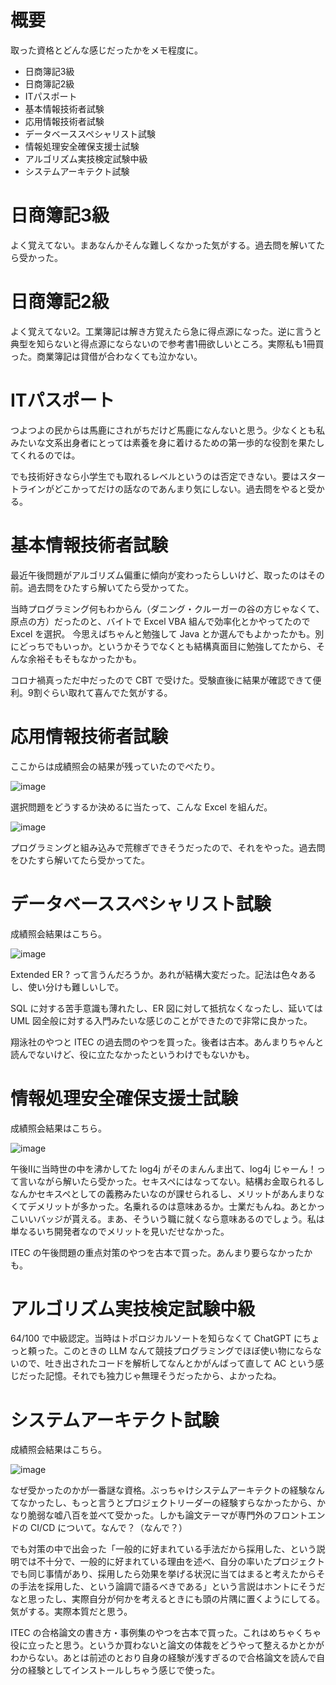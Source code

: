 # 概要

取った資格とどんな感じだったかをメモ程度に。
- 日商簿記3級
- 日商簿記2級
- ITパスポート
- 基本情報技術者試験
- 応用情報技術者試験
- データベーススペシャリスト試験
- 情報処理安全確保支援士試験
- アルゴリズム実技検定試験中級
- システムアーキテクト試験

# 日商簿記3級

よく覚えてない。まあなんかそんな難しくなかった気がする。過去問を解いてたら受かった。

# 日商簿記2級

よく覚えてない2。工業簿記は解き方覚えたら急に得点源になった。逆に言うと典型を知らないと得点源にならないので参考書1冊欲しいところ。実際私も1冊買った。商業簿記は貸借が合わなくても泣かない。

# ITパスポート

つよつよの民からは馬鹿にされがちだけど馬鹿になんないと思う。少なくとも私みたいな文系出身者にとっては素養を身に着けるための第一歩的な役割を果たしてくれるのでは。

でも技術好きなら小学生でも取れるレベルというのは否定できない。要はスタートラインがどこかってだけの話なのであんまり気にしない。過去問をやると受かる。

# 基本情報技術者試験

最近午後問題がアルゴリズム偏重に傾向が変わったらしいけど、取ったのはその前。過去問をひたすら解いてたら受かってた。

当時プログラミング何もわからん（ダニング・クルーガーの谷の方じゃなくて、原点の方）だったのと、バイトで Excel VBA 組んで効率化とかやってたので Excel を選択。
今思えばちゃんと勉強して Java とか選んでもよかったかも。別にどっちでもいっか。というかそうでなくとも結構真面目に勉強してたから、そんな余裕そもそもなかったかも。

コロナ禍真っただ中だったので CBT で受けた。受験直後に結果が確認できて便利。9割ぐらい取れて喜んでた気がする。

# 応用情報技術者試験

ここからは成績照会の結果が残っていたのでぺたり。

![image](https://github.com/cyan515/blogs/assets/81094959/91db5c74-765a-4d96-bb72-156e7228beda)

選択問題をどうするか決めるに当たって、こんな Excel を組んだ。

![image](https://github.com/cyan515/blogs/assets/81094959/ac52c540-5fba-474c-90ce-a0992483477f)

プログラミングと組み込みで荒稼ぎできそうだったので、それをやった。過去問をひたすら解いてたら受かってた。

# データベーススペシャリスト試験

成績照会結果はこちら。

![image](https://github.com/cyan515/blogs/assets/81094959/f21f3574-1ca8-4f7a-846d-9d74a41b9e82)

Extended ER ? って言うんだろうか。あれが結構大変だった。記法は色々あるし、使い分けも難しいしで。

SQL に対する苦手意識も薄れたし、ER 図に対して抵抗なくなったし、延いては UML 図全般に対する入門みたいな感じのことができたので非常に良かった。

翔泳社のやつと ITEC の過去問のやつを買った。後者は古本。あんまりちゃんと読んでないけど、役に立たなかったというわけでもないかも。

# 情報処理安全確保支援士試験

成績照会結果はこちら。

![image](https://github.com/cyan515/blogs/assets/81094959/88d2ee47-14c2-4e0a-a20d-b99235f254da)

午後Ⅱに当時世の中を沸かしてた log4j がそのまんんま出て、log4j じゃーん！って言いながら解いたら受かった。セキスペにはなってない。結構お金取られるしなんかセキスペとしての義務みたいなのが課せられるし、メリットがあんまりなくてデメリットが多かった。名乗れるのは意味あるか。士業だもんね。あとかっこいいバッジが貰える。まあ、そういう職に就くなら意味あるのでしょう。私は単なるいち開発者なのでメリットを見いだせなかった。

ITEC の午後問題の重点対策のやつを古本で買った。あんまり要らなかったかも。

# アルゴリズム実技検定試験中級

64/100 で中級認定。当時はトポロジカルソートを知らなくて ChatGPT にちょっと頼った。このときの LLM なんて競技プログラミングでほぼ使い物にならないので、吐き出されたコードを解析してなんとかがんばって直して AC という感じだった記憶。それでも独力じゃ無理そうだったから、よかったね。

# システムアーキテクト試験

成績照会結果はこちら。

![image](https://github.com/cyan515/blogs/assets/81094959/526002fb-02ab-44f6-a120-86985b9ef8e6)

なぜ受かったのかが一番謎な資格。ぶっちゃけシステムアーキテクトの経験なんてなかったし、もっと言うとプロジェクトリーダーの経験すらなかったから、かなり脆弱な嘘八百を並べて受かった。しかも論文テーマが専門外のフロントエンドの CI/CD について。なんで？（なんで？）

でも対策の中で出会った「一般的に好まれている手法だから採用した、という説明では不十分で、一般的に好まれている理由を述べ、自分の率いたプロジェクトでも同じ事情があり、採用したら効果を挙げる状況に当てはまると考えたからその手法を採用した、という論調で語るべきである」という言説はホントにそうだなと思ったし、実際自分が何かを考えるときにも頭の片隅に置くようにしてる。気がする。実際本質だと思う。

ITEC の合格論文の書き方・事例集のやつを古本で買った。これはめちゃくちゃ役に立ったと思う。というか買わないと論文の体裁をどうやって整えるかとかがわからない。あとは前述のとおり自身の経験が浅すぎるので合格論文を読んで自分の経験としてインストールしちゃう感じで使った。
